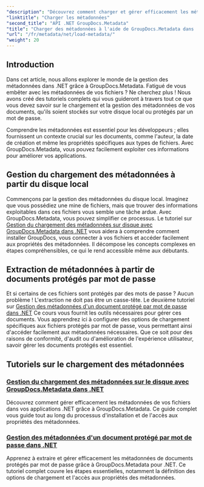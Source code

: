 ```yaml
---
"description": "Découvrez comment charger et gérer efficacement les métadonnées dans vos applications .NET avec GroupDocs.Metadata."
"linktitle": "Charger les métadonnées"
"second_title": "API .NET GroupDocs.Metadata"
"title": "Charger des métadonnées à l'aide de GroupDocs.Metadata dans .NET"
"url": "/fr/metadata/net/load-metadata/"
"weight": 20
---
```


## Introduction

Dans cet article, nous allons explorer le monde de la gestion des métadonnées dans .NET grâce à GroupDocs.Metadata. Fatigué de vous embêter avec les métadonnées de vos fichiers ? Ne cherchez plus ! Nous avons créé des tutoriels complets qui vous guideront à travers tout ce que vous devez savoir sur le chargement et la gestion des métadonnées de vos documents, qu'ils soient stockés sur votre disque local ou protégés par un mot de passe. 

Comprendre les métadonnées est essentiel pour les développeurs ; elles fournissent un contexte crucial sur les documents, comme l'auteur, la date de création et même les propriétés spécifiques aux types de fichiers. Avec GroupDocs.Metadata, vous pouvez facilement exploiter ces informations pour améliorer vos applications.

## Gestion du chargement des métadonnées à partir du disque local
Commençons par la gestion des métadonnées du disque local. Imaginez que vous possédiez une mine de fichiers, mais que trouver des informations exploitables dans ces fichiers vous semble une tâche ardue. Avec GroupDocs.Metadata, vous pouvez simplifier ce processus. Le tutoriel sur [Gestion du chargement des métadonnées sur disque avec GroupDocs.Metadata dans .NET](./handling-metadata-local-disk/) vous aidera à comprendre comment installer GroupDocs, vous connecter à vos fichiers et accéder facilement aux propriétés des métadonnées. Il décompose les concepts complexes en étapes compréhensibles, ce qui le rend accessible même aux débutants.

## Extraction de métadonnées à partir de documents protégés par mot de passe
Et si certains de ces fichiers sont protégés par des mots de passe ? Aucun problème ! L'extraction ne doit pas être un casse-tête. Le deuxième tutoriel sur [Gestion des métadonnées d'un document protégé par mot de passe dans .NET](./handling-metadata-from-password-protected-document/) Ce cours vous fournit les outils nécessaires pour gérer ces documents. Vous apprendrez ici à configurer des options de chargement spécifiques aux fichiers protégés par mot de passe, vous permettant ainsi d'accéder facilement aux métadonnées nécessaires. Que ce soit pour des raisons de conformité, d'audit ou d'amélioration de l'expérience utilisateur, savoir gérer les documents protégés est essentiel.

## Tutoriels sur le chargement des métadonnées
### [Gestion du chargement des métadonnées sur le disque avec GroupDocs.Metadata dans .NET](./handling-metadata-local-disk/)
Découvrez comment gérer efficacement les métadonnées de vos fichiers dans vos applications .NET grâce à GroupDocs.Metadata. Ce guide complet vous guide tout au long du processus d'installation et de l'accès aux propriétés des métadonnées.
### [Gestion des métadonnées d'un document protégé par mot de passe dans .NET](./handling-metadata-from-password-protected-document/)
Apprenez à extraire et gérer efficacement les métadonnées de documents protégés par mot de passe grâce à GroupDocs.Metadata pour .NET. Ce tutoriel complet couvre les étapes essentielles, notamment la définition des options de chargement et l'accès aux propriétés des métadonnées.